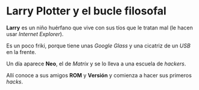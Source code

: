 # Larry Plotter y el bucle filosofal

**Larry** es un niño huérfano que vive con sus tíos
que le tratan mal (le hacen usar *Internet Explorer*).

Es un poco friki, porque tiene unas *Google Glass* y
una cicatriz de un *USB* en la frente.

Un día aparece **Neo**, el de *Matrix* y se lo lleva
a una escuela de *hackers*.

Allí conoce a sus amigos **ROM** y **Versión** y
comienza a hacer sus primeros *hacks*.
